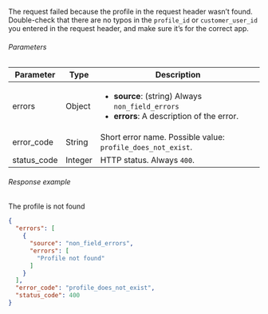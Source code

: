<!--- AccessLevelProfileNotFound.md --->

<p> </p>

The request failed because the profile in the request header wasn’t found. Double-check that there are no typos in the `profile_id` or `customer_user_id` you entered in the request header, and make sure it’s for the correct app.

###### Parameters

| Parameter   | Type    | Description                                                  |
| ----------- | ------- | ------------------------------------------------------------ |
| errors      | Object  | <ul><li> **source**: (string) Always `non_field_errors`</li><li> **errors**: A description of the error. </li></ul> |
| error_code  | String  | Short error name. Possible value: `profile_does_not_exist`.  |
| status_code | Integer | HTTP status. Always `400`.                                   |

###### Response example

The profile is not found

```json
{
  "errors": [
    {
      "source": "non_field_errors",
      "errors": [
        "Profile not found"
      ]
    }
  ],
  "error_code": "profile_does_not_exist",
  "status_code": 400
}
```

 